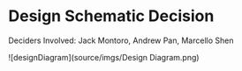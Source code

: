 # Design Schematic Decision

Deciders Involved: Jack Montoro, Andrew Pan, Marcello Shen

![designDiagram](source/imgs/Design Diagram.png)
